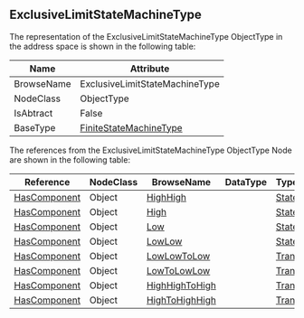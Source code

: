 <!-- objecttype -->
## ExclusiveLimitStateMachineType

The representation of the ExclusiveLimitStateMachineType ObjectType in the address space is shown in the following table:  

|Name|Attribute|
|---|---|
|BrowseName|ExclusiveLimitStateMachineType|
|NodeClass|ObjectType|
|IsAbtract|False|
|BaseType|[FiniteStateMachineType](../../../Part5/ObjectTypes/FiniteStateMachineType/readme.md)|

The references from the ExclusiveLimitStateMachineType ObjectType Node are shown in the following table:  

|Reference|NodeClass|BrowseName|DataType|TypeDefinition|ModellingRule|
|---|---|---|---|---|---|
|[HasComponent](../../../Part3/ReferenceTypes/HasComponent/readme.md)|Object|[HighHigh](#HighHigh)||[StateType](../../Part5/ObjectTypes/StateType/readme.md)||
|[HasComponent](../../../Part3/ReferenceTypes/HasComponent/readme.md)|Object|[High](#High)||[StateType](../../Part5/ObjectTypes/StateType/readme.md)||
|[HasComponent](../../../Part3/ReferenceTypes/HasComponent/readme.md)|Object|[Low](#Low)||[StateType](../../Part5/ObjectTypes/StateType/readme.md)||
|[HasComponent](../../../Part3/ReferenceTypes/HasComponent/readme.md)|Object|[LowLow](#LowLow)||[StateType](../../Part5/ObjectTypes/StateType/readme.md)||
|[HasComponent](../../../Part3/ReferenceTypes/HasComponent/readme.md)|Object|[LowLowToLow](#LowLowToLow)||[TransitionType](../../Part5/ObjectTypes/TransitionType/readme.md)||
|[HasComponent](../../../Part3/ReferenceTypes/HasComponent/readme.md)|Object|[LowToLowLow](#LowToLowLow)||[TransitionType](../../Part5/ObjectTypes/TransitionType/readme.md)||
|[HasComponent](../../../Part3/ReferenceTypes/HasComponent/readme.md)|Object|[HighHighToHigh](#HighHighToHigh)||[TransitionType](../../Part5/ObjectTypes/TransitionType/readme.md)||
|[HasComponent](../../../Part3/ReferenceTypes/HasComponent/readme.md)|Object|[HighToHighHigh](#HighToHighHigh)||[TransitionType](../../Part5/ObjectTypes/TransitionType/readme.md)||


